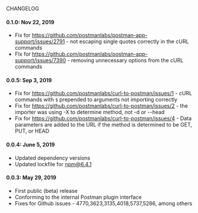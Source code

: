 CHANGELOG

#### 0.1.0: Nov 22, 2019
* Fix for https://github.com/postmanlabs/postman-app-support/issues/2791 - not escaping single quotes correctly in the cURL commands
* FIx for https://github.com/postmanlabs/postman-app-support/issues/7390 - removing unnecessary options from the cURL commands

#### 0.0.5: Sep 3, 2019
* Fix for https://github.com/postmanlabs/curl-to-postman/issues/1 - cURL commands with `$` prepended to arguments not importing correctly
* Fix for https://github.com/postmanlabs/curl-to-postman/issues/2 - the importer was using -X to determine method, not -d or --head
* Fix for https://github.com/postmanlabs/curl-to-postman/issues/4 - Data parameters are added to the URL if the method is determined to be GET, PUT, or HEAD

#### 0.0.4: June 5, 2019
* Updated dependency versions
* Updated lockfile for npm@6.4.1

#### 0.0.3: May 29, 2019
* First public (beta) release
* Conforming to the internal Postman plugin interface
* Fixes for Github issues - 4770,3623,3135,4018,5737,5286, among others
